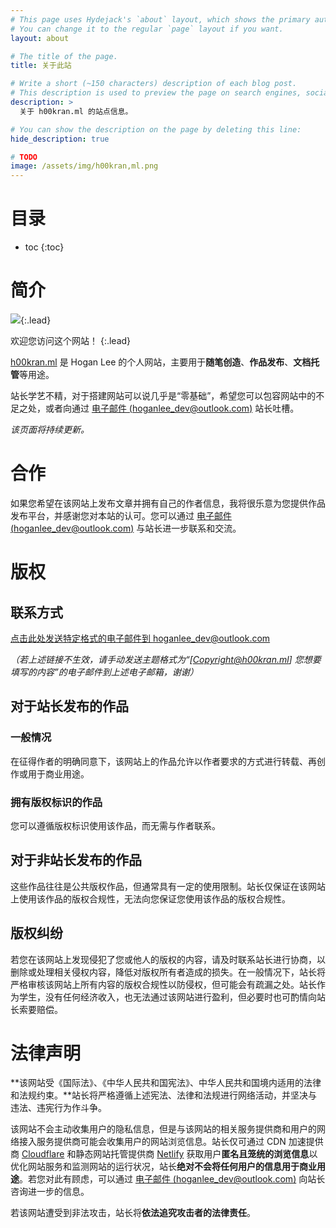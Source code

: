 ```yaml
---
# This page uses Hydejack's `about` layout, which shows the primary author's picture and about text at the top.
# You can change it to the regular `page` layout if you want.
layout: about

# The title of the page.
title: 关于此站

# Write a short (~150 characters) description of each blog post.
# This description is used to preview the page on search engines, social media, etc.
description: >
  关于 h00kran.ml 的站点信息。

# You can show the description on the page by deleting this line:
hide_description: true

# TODO
image: /assets/img/h00kran,ml.png
---
```


# 目录

* toc
{:toc}

# 简介

![](https://gitee.com/h00kran/blog-assets/raw/master/img/h00kran,ml.png){:.lead}

欢迎您访问这个网站！
{:.lead}

[h00kran.ml](h00kran.ml) 是 Hogan Lee 的个人网站，主要用于**随笔创造**、**作品发布**、**文档托管**等用途。

站长学艺不精，对于搭建网站可以说几乎是“零基础”，希望您可以包容网站中的不足之处，或者向通过 [电子邮件 (hoganlee_dev@outlook.com)](mailto:hoganlee_dev@outlook.com?subject=[Feedback@h00kran.ml]%20请简要描述问题) 站长吐槽。

*该页面将持续更新。*

# 合作

如果您希望在该网站上发布文章并拥有自己的作者信息，我将很乐意为您提供作品发布平台，并感谢您对本站的认可。您可以通过 [电子邮件 (hoganlee_dev@outlook.com)](mailto:hoganlee_dev@outlook.com?subject=[Cooperation@h00kran.ml]%20请填写主题) 与站长进一步联系和交流。

# 版权

## 联系方式

[点击此处发送特定格式的电子邮件到 hoganlee_dev@outlook.com](mailto:hoganlee_dev@outlook.com?subject=[Copyright@h00kran.ml]%20请填写主题)

*（若上述链接不生效，请手动发送主题格式为“[Copyright@h00kran.ml] 您想要填写的内容”的电子邮件到上述电子邮箱，谢谢）*

## 对于站长发布的作品

### 一般情况

在征得作者的明确同意下，该网站上的作品允许以作者要求的方式进行转载、再创作或用于商业用途。

### 拥有版权标识的作品

您可以遵循版权标识使用该作品，而无需与作者联系。

## 对于非站长发布的作品

这些作品往往是公共版权作品，但通常具有一定的使用限制。站长仅保证在该网站上使用该作品的版权合规性，无法向您保证您使用该作品的版权合规性。

## 版权纠纷

若您在该网站上发现侵犯了您或他人的版权的内容，请及时联系站长进行协商，以删除或处理相关侵权内容，降低对版权所有者造成的损失。在一般情况下，站长将严格审核该网站上所有内容的版权合规性以防侵权，但可能会有疏漏之处。站长作为学生，没有任何经济收入，也无法通过该网站进行盈利，但必要时也可酌情向站长索要赔偿。

# 法律声明

**该网站受《国际法》、《中华人民共和国宪法》、中华人民共和国境内适用的法律和法规约束。**站长将严格遵循上述宪法、法律和法规进行网络活动，并坚决与违法、违宪行为作斗争。

该网站不会主动收集用户的隐私信息，但是与该网站的相关服务提供商和用户的网络接入服务提供商可能会收集用户的网站浏览信息。站长仅可通过 CDN 加速提供商 [Cloudflare](https://cloudflare.com) 和静态网站托管提供商 [Netlify](https://netlify.com) 获取用户**匿名且笼统的浏览信息**以优化网站服务和监测网站的运行状况，站长**绝对不会将任何用户的信息用于商业用途**。若您对此有顾虑，可以通过 [电子邮件 (hoganlee_dev@outlook.com)](mailto:hoganlee_dev@outlook.com?subject=[Support@h00kran.ml]%20请填写主题) 向站长咨询进一步的信息。

若该网站遭受到非法攻击，站长将**依法追究攻击者的法律责任**。